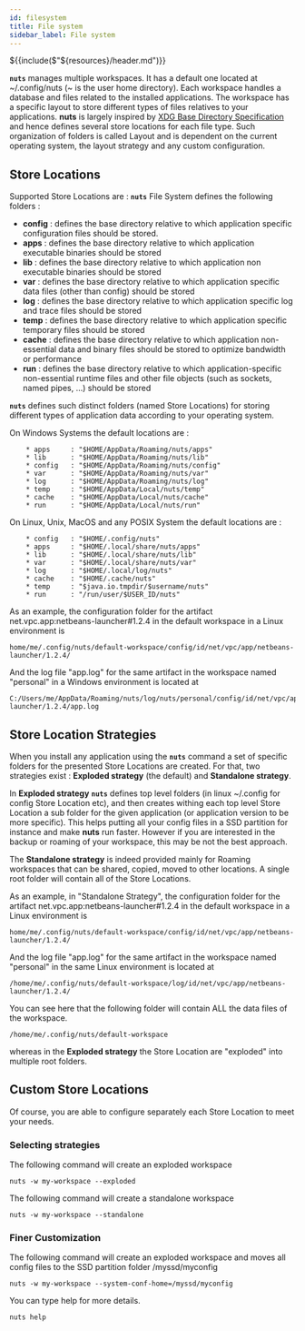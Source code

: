 ```yaml
---
id: filesystem
title: File system
sidebar_label: File system
---
```


${{include($"${resources}/header.md")}}

**```nuts```** manages multiple workspaces. It has a default one located at ~/.config/nuts (~ is the user home directory). Each workspace handles a database and files related to the installed applications. The workspace has a specific layout to store different types of files relatives to your applications. **nuts** is largely inspired by [XDG Base Directory Specification](https://specifications.freedesktop.org/basedir-spec/basedir-spec-latest.html) and hence defines several  store locations for each file type. Such organization of folders is called Layout and is dependent on the current operating system, the layout strategy and any custom configuration.

## Store Locations
Supported Store Locations are : 
**```nuts```** File System defines the following folders :
* **config** : defines the base directory relative to which application specific configuration files should be stored.
* **apps** : defines the base directory relative to which application executable binaries should be stored 
* **lib** : defines the base directory relative to which application non executable binaries should be stored 
* **var** : defines the base directory relative to which application specific data files (other than config) should be stored
* **log** : defines the base directory relative to which application specific log and trace files should be stored
* **temp** : defines the base directory relative to which application specific temporary files should be stored
* **cache** : defines the base directory relative to which application non-essential data and binary files should be stored to optimize bandwidth or performance
* **run** : defines the base directory relative to which application-specific non-essential runtime files and other file objects (such as sockets, named pipes, ...) should be stored

**```nuts```** defines such distinct folders (named Store Locations) for storing different types of application data according to your operating system.

On Windows Systems the default locations are :

        * apps     : "$HOME/AppData/Roaming/nuts/apps"
        * lib      : "$HOME/AppData/Roaming/nuts/lib"
        * config   : "$HOME/AppData/Roaming/nuts/config"
        * var      : "$HOME/AppData/Roaming/nuts/var"
        * log      : "$HOME/AppData/Roaming/nuts/log"
        * temp     : "$HOME/AppData/Local/nuts/temp"
        * cache    : "$HOME/AppData/Local/nuts/cache"
        * run      : "$HOME/AppData/Local/nuts/run"

On Linux, Unix, MacOS and any POSIX System the default locations are :

        * config   : "$HOME/.config/nuts"
        * apps     : "$HOME/.local/share/nuts/apps"
        * lib      : "$HOME/.local/share/nuts/lib"
        * var      : "$HOME/.local/share/nuts/var"
        * log      : "$HOME/.local/log/nuts"
        * cache    : "$HOME/.cache/nuts"
        * temp     : "$java.io.tmpdir/$username/nuts"
        * run      : "/run/user/$USER_ID/nuts"

As an example, the configuration folder for the artifact net.vpc.app:netbeans-launcher#1.2.4 in the default workspace in a Linux environment is

```
home/me/.config/nuts/default-workspace/config/id/net/vpc/app/netbeans-launcher/1.2.4/
```

And the log file "app.log" for the same artifact in the workspace named "personal" in a Windows environment is located at

```
C:/Users/me/AppData/Roaming/nuts/log/nuts/personal/config/id/net/vpc/app/netbeans-launcher/1.2.4/app.log
```

## Store Location Strategies
When you install any application using the **```nuts```** command a set of specific folders for the presented Store Locations are created. For that, 
two strategies exist : **Exploded strategy** (the default) and **Standalone strategy**.  

In **Exploded strategy**  **```nuts```** defines top level folders (in linux ~/.config for config Store Location etc), and then creates withing each top level Store Location a sub folder for the given application (or application version to be more specific). This helps putting all your config files in a SSD partition for instance and make **nuts** run faster. However if you are interested in the backup or roaming of your workspace, this may be not the best approach.

The **Standalone strategy**   is indeed provided mainly for Roaming workspaces that can be shared, copied, moved to other locations. A single root folder will contain all of the Store Locations.

As an example, in "Standalone Strategy", the configuration folder for the artifact net.vpc.app:netbeans-launcher#1.2.4 in the default workspace in a Linux environment is

```
home/me/.config/nuts/default-workspace/config/id/net/vpc/app/netbeans-launcher/1.2.4/
```

And the log file "app.log" for the same artifact in the workspace named "personal" in the same Linux environment is located at

```
/home/me/.config/nuts/default-workspace/log/id/net/vpc/app/netbeans-launcher/1.2.4/
```

You can see here that the following folder will contain ALL the data files of the workspace.

```
/home/me/.config/nuts/default-workspace
```

whereas in the **Exploded strategy** the Store Location are "exploded" into multiple root folders.

## Custom Store Locations
Of course, you are able to configure separately each Store Location to meet your needs.

### Selecting strategies
The following command will create an exploded workspace

```
nuts -w my-workspace --exploded
```

The following command will create a standalone workspace

```
nuts -w my-workspace --standalone
```

### Finer Customization
The following command will create an exploded workspace and moves all config files to the SSD partition folder /myssd/myconfig

```
nuts -w my-workspace --system-conf-home=/myssd/myconfig
```

You can type help for more details.

```
nuts help
```
